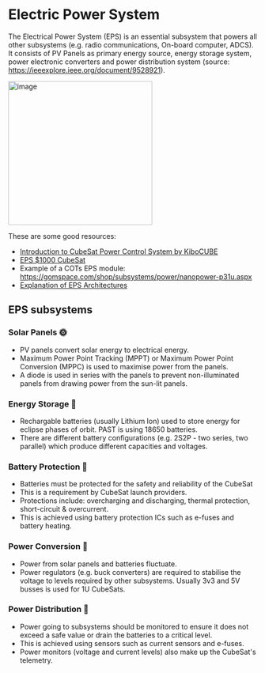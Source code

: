 # Electric Power System
The Electrical Power System (EPS) is an essential subsystem that powers all other subsystems (e.g. radio communications, On-board computer, ADCS). It consists of PV Panels as primary energy source, energy storage system, power electronic converters and power distribution system (source: https://ieeexplore.ieee.org/document/9528921). 

<img width="291" alt="image" src="https://github.com/user-attachments/assets/03606fce-2fae-471e-ba1f-c7c4b6218798" />

These are some good resources:
  - [Introduction to CubeSat Power Control System by KiboCUBE](https://www.unoosa.org/documents/pdf/psa/access2space4all/KiboCUBE/AcademySeason2/On-demand_Pre-recorded_Lectures/KiboCUBE_Academy_2021_OPL08.pdf)
  - [EPS $1000 CubeSat](https://www.youtube.com/watch?v=G9YJTCb8phU&list=PLW7PVoULStKCJPlciXTRpPKIm9vugan-e&index=7)
  - Example of a COTs EPS module: https://gomspace.com/shop/subsystems/power/nanopower-p31u.aspx
  - [Explanation of EPS Architectures](https://www.researchgate.net/publication/353971086_A_Comprehensive_Review_on_CubeSat_Electrical_Power_System_Architectures)

## EPS subsystems

### Solar Panels 🌞
- PV panels convert solar energy to electrical energy.
- Maximum Power Point Tracking (MPPT) or Maximum Power Point Conversion (MPPC) is used to maximise power from the panels.
- A diode is used in series with the panels to prevent non-illuminated panels from drawing power from the sun-lit panels.

### Energy Storage 🔋
- Rechargable batteries (usually Lithium Ion) used to store energy for eclipse phases of orbit. PAST is using 18650 batteries.
- There are different battery configurations (e.g. 2S2P - two series, two parallel) which produce different capacities and voltages.

### Battery Protection 🪫
- Batteries must be protected for the safety and reliability of the CubeSat
- This is a requirement by CubeSat launch providers.
- Protections include: overcharging and discharging, thermal protection, short-circuit & overcurrent.
- This is achieved using battery protection ICs such as e-fuses and battery heating.

### Power Conversion 🔄
- Power from solar panels and batteries fluctuate.
- Power regulators (e.g. buck converters) are required to stabilise the voltage to levels required by other subsystems. Usually 3v3 and 5V busses is used for 1U CubeSats.

### Power Distribution 🔀
- Power going to subsystems should be monitored to ensure it does not exceed a safe value or drain the batteries to a critical level. 
- This is achieved using sensors such as current sensors and e-fuses. 
- Power monitors (voltage and current levels) also make up the CubeSat's telemetry.

